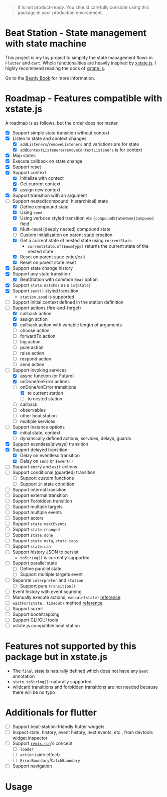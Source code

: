 > It is not product-ready. You should carefully consider using this package
> in your production environment.

# Beat Station - State management with state machine

This project is my toy project to simplify the state management flows in `Flutter` and `dart`. Whole functionalities are heavily inspired by [xstate.js](https://xstate.js.org).
I highly recommend reading the docs of [xstate.js](https://xstate.js.org).

Go to the [Beatly Book](https://book.beatly.dev/) for more information.

# Roadmap - Features compatible with xstate.js

A roadmap is as follows, but the order does not matter.

- [x] Support simple state transition without context
- [x] Listen to state and context changes
  - [x] `addListeners`/`removeListeners` and variations are for state
  - [x] `addContextListeners`/`removeContextListeners` is for context
- [x] Map states
- [x] Execute callback on state change
- [x] Support reset
- [x] Support context
  - [x] Initialize with context
  - [x] Get current context
  - [x] assign new context
- [x] Support transition with an argument
- [ ] Support nested(compound, hierarchical) state
  - [x] Define compound state
  - [x] Using `send`
  - [x] Using verbose styled transition via `{compoundStateName}Compound` field
  - [x] Multi-level (deeply nested) compound state
  - [ ] Custom initialization on parent state creation
  - [x] Get a current state of nested state using `currentState`
    - `currentState.of(EnumType)` returns the current state of the nested state
  - [x] Reset on parent state enter/exit
  - [x] Reset on parent state reset
- [x] Support state change history
- [x] Support any state transition
  - [x] BeatStation with common `Beat` option
- [x] Support `state.matches` as a `is{State}`
- [x] Support `send()` styled transition
  - `station.send` is supported
- [ ] Support initial context defined in the station definition
- [ ] Support actions (fire-and-forget)
  - [x] callback action
  - [x] assign action
  - [x] callback action with variable length of arguments
  - [ ] choose action
  - [ ] forwardTo action
  - [ ] log action
  - [ ] pure action
  - [ ] raise action
  - [ ] respond action
  - [ ] send action
- [ ] Support invoking services
  - [x] async function (or Future)
  - [x] onDone/onError actions
  - [ ] onDone/onError transitions
    - [x] to current station
    - [ ] to nested station
  - [ ] callback
  - [ ] observables
  - [ ] other beat station
  - [ ] multiple services
- [ ] Support instance options
  - [x] initial state, context
  - [ ] dynamically defined actions, services, delays, guards
- [x] Support eventless(always) transition
- [x] Support delayed transition
  - [x] Delay on eventless transition
  - [x] Delay on `send` or `$event()`
- [ ] Support `entry` and `exit` actions
- [ ] Support conditional (guarded) transition
  - [ ] Support custom functions
  - [ ] Support `in` state condition
- [ ] Support internal transition
- [ ] Support external transition
- [ ] Support Forbidden transition
- [ ] Support multiple targets
- [ ] Support multiple events
- [ ] Support actors
- [ ] Support `state.nextEvents`
- [ ] Support `state.changed`
- [ ] Support `state.done`
- [ ] Support `state.meta`, `state.tags`
- [ ] Support `state.can`
- [ ] Support history JSON to persist
  - `toString()` is currently supported
- [ ] Support parallel state
  - [ ] Define parallel state
  - [ ] Support multiple targets event
- [ ] Separate `interpreter` and `station`
  - [ ] Support pure `transition()`
- [ ] Event history with event sourcing
- [ ] Manually execute actions, `execute(state)` [reference](https://xstate.js.org/docs/guides/interpretation.html#executing-actions)
- [ ] `waitFor(state, timeout)` method [reference](https://xstate.js.org/docs/guides/interpretation.html#waitfor)
- [ ] Support scxml
- [ ] Support bootstrapping
- [ ] Support CLI/GUI tools
- [ ] xstate.js compatible beat station

# Features not supported by this package but in xstate.js

- The `final` state is naturally defined which does not have any `Beat` annotation
- `state.toString()`: naturally supported
- wildcard transitions and forbidden transitions are not needed because there will be no typo

# Additionals for flutter

- [ ] Support beat-station-friendly flutter widgets
- [ ] Inspect state, history, event history, next events, etc., from devtools widget inspector
- [ ] Support [`remix.run`](https://remix.run)'s concept
  - [ ] `loader`
  - [ ] `action` (side effect)
  - [ ] `ErrorBoundary`/`CatchBoundary`
- [ ] Support navigation

# Usage
